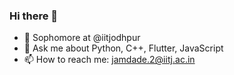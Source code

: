 ### Hi there 👋

<!--
**Tezas-6174/Tezas-6174** is a ✨ _special_ ✨ repository because its `README.md` (this file) appears on your GitHub profile.

Here are some ideas to get you started:


-->
- 🔭 Sophomore at @iitjodhpur
- 💬 Ask me about Python, C++, Flutter, JavaScript
- 📫 How to reach me: jamdade.2@iitj.ac.in
